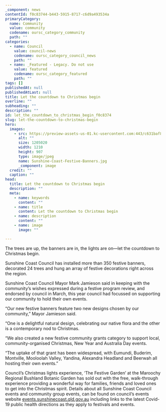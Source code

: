 ```yaml
---
_component: news
contentId: f0c83744-b443-5915-8717-c6d9a493534a
primaryCategory:
  name: Community
  value: community
  codename: oursc_category_community
  path: ""
categories:
  - name: Council
    value: council-news
    codename: oursc_category_council_news
    path: ""
  - name: _Featured - Legacy. Do not use
    value: featured
    codename: oursc_category_featured
    path: ""
tags: []
publishedAt: null
publishedAtLast: null
title: Let the countdown to Christmas begin
overline: ""
subheading: ""
description: ""
id: let_the_countdown_to_christmas_begin_f0c8374
slug: let-the-countdown-to-christmas-begin
hero:
  images:
    - src: https://preview-assets-us-01.kc-usercontent.com:443/c631baf8-1b46-001f-580c-d0001b68b4a8/f4ff8a4b-2565-4028-8c3d-0953b32278bd/Sunshine-Coast-Festive-Banners.jpg
      alt: ""
      size: 1205020
      width: 1210
      height: 907
      type: image/jpeg
      name: Sunshine-Coast-Festive-Banners.jpg
      _component: image
  credit: ""
  caption: ""
head:
  title: Let the countdown to Christmas begin
  description: ""
  meta:
    - name: keywords
      content: ""
    - name: title
      content: Let the countdown to Christmas begin
    - name: description
      content: ""
    - name: image
      image: ""

---
```

The trees are up, the banners are in, the lights are on—let the countdown to Christmas begin.

Sunshine Coast Council has installed more than 350 festive banners, decorated 24 trees and hung an array of festive decorations right across the region.

Sunshine Coast Council Mayor Mark Jamieson said in keeping with the community’s wishes expressed during a festive program review, and endorsed by council in March, this year council had focussed on supporting our community to hold their own events.

“Our new festive banners feature two new designs chosen by our community,” Mayor Jamieson said.

“One is a delightful natural design, celebrating our native flora and the other is a contemporary nod to Christmas.

“We also created a new festive community grants category to support local, community-organised Christmas, New Year and Australia Day events.

“The uptake of that grant has been widespread, with Eumundi, Buderim, Montville, Mooloolah Valley, Yandina, Alexandra Headland and Beerwah all hosting their own events.”

Council’s Christmas lights experience, ‘The Festive Garden’ at the Maroochy Regional Bushland Botanic Garden has sold out with the free, walk-through experience providing a wonderful way for families, friends and loved ones to get into the Christmas spirit. Details about all Sunshine Coast Council events and community group events, can be found on council’s events website [events.sunshinecoast.qld.gov.au](https://events.sunshinecoast.qld.gov.au/)
&#x20;including links to the latest Covid-19 public health directions as they apply to festivals and events.
